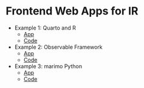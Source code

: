 # Frontend Web Apps for IR

- Example 1: Quarto and R
    - [App](https://alexmcclung.github.io/frontend-web-apps-IR/quarto/)
    - [Code](https://github.com/AlexMcClung/frontend-web-apps-IR/blob/main/quarto/quarto-example-app.qmd)
- Example 2: Observable Framework
    - [App](https://alexmcclung.github.io/frontend-web-apps-IR/quarto/)
    - [Code](#)
- Example 3: marimo Python
    - [App](https://alexmcclung.github.io/frontend-web-apps-IR/marimo/)
    - [Code](#)
